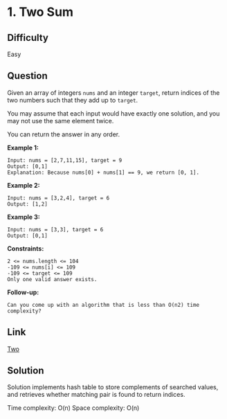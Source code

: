 # 1. Two Sum

## Difficulty

Easy

## Question

Given an array of integers `nums` and an integer `target`, return indices of the two numbers such that they add up to `target`.

You may assume that each input would have exactly one solution, and you may not use the same element twice.

You can return the answer in any order.

**Example 1:**

    Input: nums = [2,7,11,15], target = 9
    Output: [0,1]
    Explanation: Because nums[0] + nums[1] == 9, we return [0, 1].

**Example 2:**

    Input: nums = [3,2,4], target = 6
    Output: [1,2]

**Example 3:**

    Input: nums = [3,3], target = 6
    Output: [0,1]

**Constraints:**

    2 <= nums.length <= 104
    -109 <= nums[i] <= 109
    -109 <= target <= 109
    Only one valid answer exists.

**Follow-up:**

    Can you come up with an algorithm that is less than O(n2) time complexity?

## Link

[Two](https://leetcode.com/problems/two-sum/)

## Solution

Solution implements hash table to store complements of searched values, and retrieves whether matching pair is found to return indices.

Time complexity: O(n)
Space complexity: O(n)
